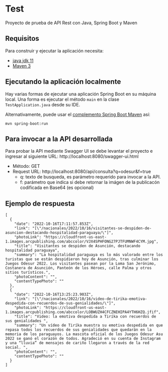 # Test

Proyecto de prueba de API Rest con Java, Spring Boot y Maven

## Requisitos

Para construir y ejecutar la aplicación necesita:

- [java jdk 11](https://www.oracle.com/java/technologies/javase/jdk11-archive-downloads.html)
- [Maven 3](https://maven.apache.org)

## Ejecutando la aplicación localmente

Hay varias formas de ejecutar una aplicación Spring Boot en su máquina local. Una forma es ejecutar el método `main` en la clase `TestApplication.java` desde su IDE.

Alternativamente, puede usar el [complemento Spring Boot Maven](https://docs.spring.io/spring-boot/docs/current/reference/html/build-tool-plugins-maven-plugin.html) así:

```shell
mvn spring-boot:run
```


## Para invocar a la API desarrollada

Para probar la API mediante Swagger UI se debe levantar el proyecto e ingresar al siguiente URL: http://localhost:8080/swagger-ui.html

 - Método: GET
 - Request URL: http://localhost:8080/api/consulta?q=odesur&f=true
    - q: texto de busqueda, es parámetro requerido para invocar a la API.
    - f: parámetro que indica si debe retornar la imágen de la publicacón codificada en Base64 (es opcional)

## Ejemplo de respuesta

```
[
  {
    "date": "2022-10-16T17:11:57.853Z",
    "link": "[\"/nacionales/2022/10/16/visitantes-se-despiden-de-asuncion-destacando-hospitalidad-paraguaya/\"]",
    "photoLink": "https://cloudfront-us-east-1.images.arcpublishing.com/abccolor/VJX4SPHFONG27PJTFUMNWF4CYM.jpg",
    "title": "Visitantes se despiden de Asunción, destacando hospitalidad paraguaya",
    "summary": "La hospitalidad paraguaya es lo más valorado entre los turistas que se están despidieron hoy de Asunción, tras culminar los Juegos Odesur 2022. Los visitantes pasean por la Loma San Jerónimo, Costanera de Asunción, Panteón de los Héroes, calle Palma y otros sitios turísticos.",
    "photoContent": "",
    "contentTypePhoto": ""
  },
  {
    "date": "2022-10-16T13:25:23.903Z",
    "link": "[\"/nacionales/2022/10/16/video-de-tirika-emotiva-despedida-con-recuerdos-de-sus-genialidades/\"]",
    "photoLink": "https://cloudfront-us-east-1.images.arcpublishing.com/abccolor/LOBWUZH4CFCZNEHIPA4YTH6HZQ.jfif",
    "title": "Video: la emotiva despedida a Tiríka con recuerdos de sus genialidades ",
    "summary": "Un vídeo de Tiríka muestra su emotiva despedida en que repasa todos los recuerdos de sus genialidades que quedarán en la memoria de los paraguayos. La mascota oficial de los Juegos Odesur Asu 2022 se ganó el corazón de todos. Agradeció en su cuenta de Instagram y una “lluvia” de mensajes de cariño llegaron a través de la red social. ",
    "photoContent": "",
    "contentTypePhoto": ""
  }
]
```
